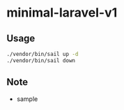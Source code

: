 # minimal-laravel-v1

## Usage

```bash
./vendor/bin/sail up -d
./vendor/bin/sail down
```

## Note

- sample
